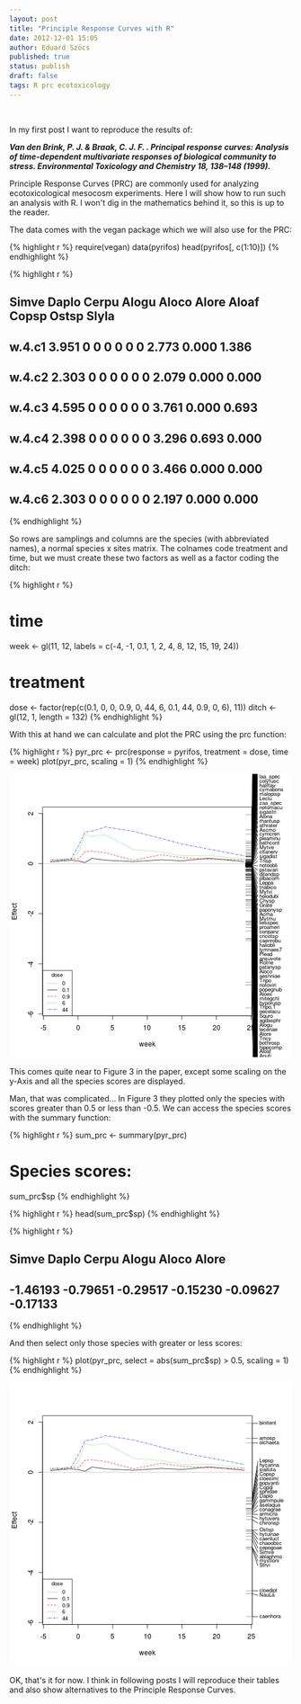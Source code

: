 ```yaml
---
layout: post
title: "Principle Response Curves with R"
date: 2012-12-01 15:05
author: Eduard Szöcs
published: true
status: publish
draft: false
tags: R prc ecotoxicology
---
```

<img src="http://vg03.met.vgwort.de/na/a23be3e49487452dace98c59d585c13d" width="1" height="1" alt="">

In my first post I want to reproduce the results of:

***Van den Brink, P. J. & Braak, C. J. F. . Principal response curves: Analysis of time-dependent multivariate responses of biological community to stress. Environmental Toxicology and Chemistry 18, 138–148 (1999).***


Principle Response Curves (PRC) are commonly used for analyzing ecotoxicological mesocosm experiments. 
Here I will show how to run such an analysis with R.
I won't dig in the mathematics behind it, so this is up to the reader.


The data comes with the vegan package which we will also use for the PRC:


{% highlight r %}
require(vegan)
data(pyrifos)
head(pyrifos[, c(1:10)])
{% endhighlight %}

{% highlight r %}
##        Simve Daplo Cerpu Alogu Aloco Alore Aloaf Copsp Ostsp Slyla
## w.4.c1 3.951     0     0     0     0     0     0 2.773 0.000 1.386
## w.4.c2 2.303     0     0     0     0     0     0 2.079 0.000 0.000
## w.4.c3 4.595     0     0     0     0     0     0 3.761 0.000 0.693
## w.4.c4 2.398     0     0     0     0     0     0 3.296 0.693 0.000
## w.4.c5 4.025     0     0     0     0     0     0 3.466 0.000 0.000
## w.4.c6 2.303     0     0     0     0     0     0 2.197 0.000 0.000
{% endhighlight %}


So rows are samplings and columns are the species (with abbreviated names), a normal species x sites matrix.
The colnames code treatment and time, but we must create these two factors as well as a factor coding the ditch:


{% highlight r %}
# time
week <- gl(11, 12, labels = c(-4, -1, 0.1, 1, 2, 4, 8, 12, 15, 19, 24))
# treatment
dose <- factor(rep(c(0.1, 0, 0, 0.9, 0, 44, 6, 0.1, 44, 0.9, 0, 6), 11))
ditch <- gl(12, 1, length = 132)
{% endhighlight %}



With this at hand we can calculate and plot the PRC using the prc function:

{% highlight r %}
pyr_prc <- prc(response = pyrifos, treatment = dose, time = week)
plot(pyr_prc, scaling = 1)
{% endhighlight %}

![plot of chunk prc1_plot1](/figures/prc1_plot1.png) 


This comes quite near to Figure 3 in the paper, except some scaling on the y-Axis and all the species scores are displayed.

Man, that was complicated...
In Figure 3 they plotted only the species with scores greater than 0.5 or less than -0.5.
We can access the species scores with the summary function:


{% highlight r %}
sum_prc <- summary(pyr_prc)
# Species scores:
sum_prc$sp
{% endhighlight %}


{% highlight r %}
head(sum_prc$sp)
{% endhighlight %}

{% highlight r %}
##    Simve    Daplo    Cerpu    Alogu    Aloco    Alore 
## -1.46193 -0.79651 -0.29517 -0.15230 -0.09627 -0.17133
{% endhighlight %}


And then select only those species with greater or less scores:


{% highlight r %}
plot(pyr_prc, select = abs(sum_prc$sp) > 0.5, scaling = 1)
{% endhighlight %}

![plot of chunk prc1_plot2](/figures/prc1_plot2.png) 


OK, that's it for now. I think in following posts I will reproduce their tables and also show alternatives to the Principle Response Curves.

